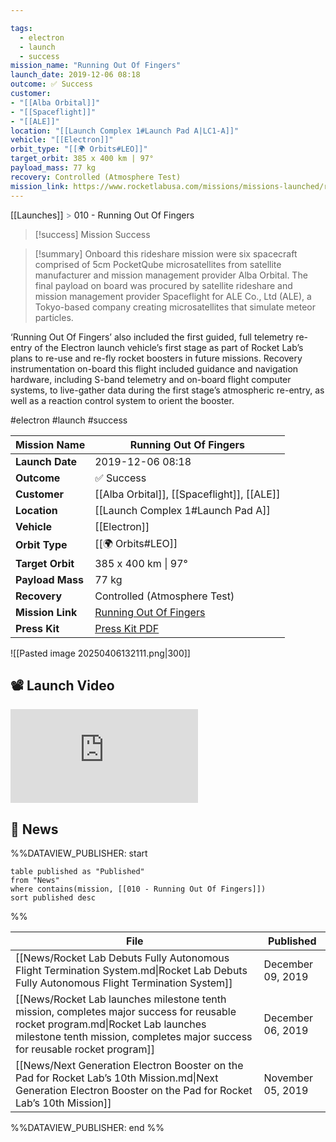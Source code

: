 ```yaml
---

tags:
  - electron
  - launch
  - success
mission_name: "Running Out Of Fingers"
launch_date: 2019-12-06 08:18
outcome: ✅ Success
customer: 
- "[[Alba Orbital]]"
- "[[Spaceflight]]"
- "[[ALE]]"
location: "[[Launch Complex 1#Launch Pad A|LC1-A]]"
vehicle: "[[Electron]]"
orbit_type: "[[🌍 Orbits#LEO]]"
target_orbit: 385 x 400 km | 97°
payload_mass: 77 kg
recovery: Controlled (Atmosphere Test)
mission_link: https://www.rocketlabusa.com/missions/missions-launched/running-out-of-fingers/
---
```

[[Launches]]  <span style="color: LightSlateGray">></span>  010 - Running Out Of Fingers

>[!success] Mission Success

>[!summary] 
Onboard this rideshare mission were six spacecraft comprised of 5cm PocketQube microsatellites from satellite manufacturer and mission management provider Alba Orbital. The final payload on board was procured by satellite rideshare and mission management provider Spaceflight for ALE Co., Ltd (ALE), a Tokyo-based company creating microsatellites that simulate meteor particles. 
>
‘Running Out Of Fingers’ also included the first guided, full telemetry re-entry of the Electron launch vehicle’s first stage as part of Rocket Lab’s plans to re-use and re-fly rocket boosters in future missions. Recovery instrumentation on-board this flight included guidance and navigation hardware, including S-band telemetry and on-board flight computer systems, to live-gather data during the first stage’s atmospheric re-entry, as well as a reaction control system to orient the booster.

#electron #launch #success

| **Mission Name** | Running Out Of Fingers                                                                                    |
| ---------------- | --------------------------------------------------------------------------------------------------------- |
| **Launch Date**  | 2019-12-06 08:18                                                                                          |
| **Outcome**      | ✅ Success                                                                                                 |
| **Customer**     | [[Alba Orbital]], [[Spaceflight]], [[ALE]]                                                                |
| **Location**     | [[Launch Complex 1#Launch Pad A]]                                                                         |
| **Vehicle**      | [[Electron]]                                                                                              |
| **Orbit Type**   | [[🌍 Orbits#LEO]]                                                                                         |
| **Target Orbit** | 385 x 400 km &#124; 97°                                                                                   |
| **Payload Mass** | 77 kg                                                                                                     |
| **Recovery**     | Controlled (Atmosphere Test)                                                                              |
| **Mission Link** | [Running Out Of Fingers](https://www.rocketlabusa.com/missions/missions-launched/running-out-of-fingers/) |
| **Press Kit**    | [Press Kit PDF](https://rocketlabcorp.com/assets/Uploads/F10-Running-Out-of-Fingers-Presskit.pdf)         |

![[Pasted image 20250406132111.png|300]]

## 📽️ Launch Video
<div class="responsive-video">
<iframe src="https://www.youtube.com/embed/QK9mQdar5_w" title="Rocket Lab&#39;s Electron - Running Out Of Fingers Mission" frameborder="0" allow="accelerometer; autoplay; clipboard-write; encrypted-media; gyroscope; picture-in-picture; web-share" referrerpolicy="strict-origin-when-cross-origin" allowfullscreen></iframe>     
</div>

## 📰 News
%%DATAVIEW_PUBLISHER: start
```
table published as "Published"
from "News"
where contains(mission, [[010 - Running Out Of Fingers]])
sort published desc
```
%%

| File                                                                                                                                                                                                           | Published         |
| -------------------------------------------------------------------------------------------------------------------------------------------------------------------------------------------------------------- | ----------------- |
| [[News/Rocket Lab Debuts Fully Autonomous Flight Termination System.md\|Rocket Lab Debuts Fully Autonomous Flight Termination System]]                                                                         | December 09, 2019 |
| [[News/Rocket Lab launches milestone tenth mission, completes major success for reusable rocket program.md\|Rocket Lab launches milestone tenth mission, completes major success for reusable rocket program]] | December 06, 2019 |
| [[News/Next Generation Electron Booster on the Pad  for Rocket Lab’s 10th Mission.md\|Next Generation Electron Booster on the Pad  for Rocket Lab’s 10th Mission]]                                             | November 05, 2019 |

%%DATAVIEW_PUBLISHER: end %%